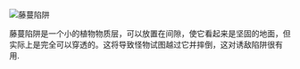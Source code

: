 ![藤蔓陷阱](block:betterwithmods:vine_trap)

藤蔓陷阱是一个小的植物物质层，可以放置在间隙，使它看起来是坚固的地面，但实际上是完全可以穿透的。这将导致怪物试图越过它并摔倒，这对诱敌陷阱很有用.
